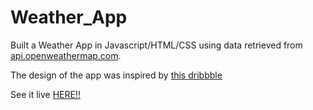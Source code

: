 # Weather_App
Built a Weather App in Javascript/HTML/CSS using data retrieved from [api.openweathermap.com](http://api.openweathermap.com).

The design of the app was inspired by [this dribbble](https://dribbble.com/shots/1824088-GIF-for-the-Weather-App)

See it live [HERE!!](http://www.weatherapp-clinton.surge.sh)
